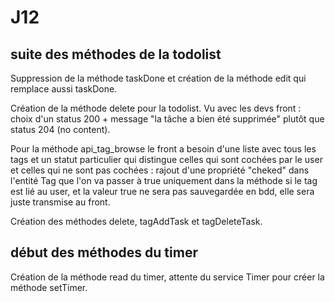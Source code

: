 # J12

## suite des méthodes de la todolist

Suppression de la méthode taskDone et création de la méthode edit qui remplace aussi taskDone.

Création de la méthode delete pour la todolist.
Vu avec les devs front : choix d'un status 200 + message "la tâche a bien été supprimée" plutôt que status 204 (no content).

Pour la méthode api_tag_browse
le front a besoin d'une liste avec tous les tags et un statut particulier qui distingue celles qui sont cochées par le user et celles qui ne sont pas cochées : rajout d'une propriété "cheked" dans l'entité Tag que l'on va passer à true uniquement dans la méthode si le tag est lié au user, et la valeur true ne sera pas sauvegardée en bdd, elle sera juste transmise au front.

Création des méthodes delete, tagAddTask et tagDeleteTask.

## début des méthodes du timer

Création de la méthode read du timer, attente du service Timer pour créer la méthode setTimer.
